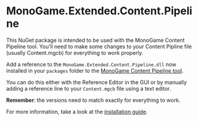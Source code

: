 # MonoGame.Extended.Content.Pipeline

This NuGet package is intended to be used with the MonoGame Content Pipeline tool. You'll need to 
make some changes to your Content Pipline file (usually Content.mgcb) for everything to work
properly.

Add a reference to the `MonoGame.Extended.Content.Pipeline.dll` now installed in your `packages` folder
to the [MonoGame Content Pipeline tool](http://www.monogame.net/documentation/?page=Pipeline). 

You can do this either with the Reference Editor in the GUI or by manually adding a reference line to
your `Content.mgcb` file using a text editor.

**Remember**: the versions need to match exactly for everything to work.

For more information, take a look at the [installation guide](http://craftworkgames.github.io/MonoGame.Extended/installation/).
